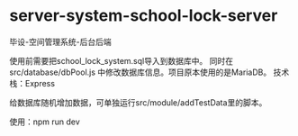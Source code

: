 # server-system-school-lock-server
毕设-空间管理系统-后台后端

使用前需要把school_lock_system.sql导入到数据库中。 同时在src/database/dbPool.js 中修改数据库信息。项目原本使用的是MariaDB。 技术栈：Express

给数据库随机增加数据，可单独运行src/module/addTestData里的脚本。

使用：npm run dev